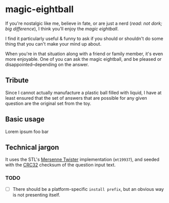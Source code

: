 # magic-eightball

If you're nostalgic like me, believe in fate, or are just a nerd (*read: not dork; big difference*), I think you'll enjoy the *magic eightball*.

I find it particularly useful & funny to ask if you should or shouldn't do some thing that you can't make your mind up about.

When you're in that situation along with a friend or family member, it's even more enjoyable. One of you can ask the magic eightball, and be pleased or disappointed–depending on the answer.

## Tribute

Since I cannot actually manufacture a plastic ball filled with liquid, I have at least ensured that the set of answers that are possible for any given question are the original set from the toy.

## Basic usage

Lorem ipsum foo bar

## Technical jargon

It uses the STL's [Mersenne Twister](https://en.wikipedia.org/wiki/Mersenne_Twister) implementation (`mt19937`), and seeded with the [CRC32](https://en.wikipedia.org/wiki/Cyclic_redundancy_check) checksum of the question input text.

### TODO

- [ ]  There should be a platform-specific `install prefix`, but an obvious way is not presenting itself.
